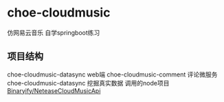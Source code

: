 # choe-cloudmusic
仿网易云音乐 自学springboot练习
## 项目结构
choe-cloudmusic-datasync web端
choe-cloudmusic-comment 评论微服务
choe-cloudmusic-datasync 挖掘真实数据
调用的node项目[Binaryify/NeteaseCloudMusicApi](https://github.com/Binaryify/NeteaseCloudMusicApi)
